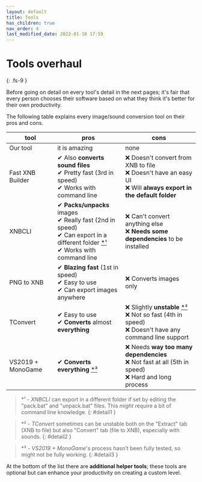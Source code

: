 ```yaml
---
layout: default
title: Tools
has_children: true
nav_order: 4
last_modified_date: 2022-01-10 17:59
---
```


# Tools overhaul
{: .fs-9 }

Before going on detail on every tool's detail in the next pages; it's fair that every person chooses their software based on what they think it's better for their own productivity.

The following table explains every image/sound conversion tool on their pros and cons.<!-- more -->

|tool|pros|cons|
|---|---|---|
|Our tool|it is amazing|none|
|Fast XNB Builder|✔ Also **converts sound files**<br>✔ Pretty fast (3rd in speed)<br>✔ Works with command line|❌ Doesn't convert from XNB to file<br>❌ Doesn't have an easy UI<br>❌ Will **always export in the default folder**|
|XNBCLI|✔ **Packs/unpacks** images<br>✔ Really fast (2nd in speed)<br>✔ Can export in a different folder [\*¹](#detail1)<br>✔ Works with command line|❌ Can't convert anything else<br>❌ **Needs some dependencies** to be installed|
|PNG to XNB|✔ **Blazing fast** (1st in speed)<br>✔ Easy to use<br>✔ Can export images anywhere|❌ Converts images only|
|TConvert|✔ Easy to use<br>✔ **Converts** almost **everything**<br>|❌ Slightly **unstable** [\*²](#detail2)<br>❌ Not so fast (4th in speed)<br>❌ Doesn't have any command line support|
|VS2019 + MonoGame|✔ **Converts everything** [\*³](#detail3)|❌ Needs **way too many dependencies**<br>❌ Not fast at all (5th in speed)<br>❌ Hard and long process|

> \*¹ - *XNBCLI* can export in a different folder if set by editing the "pack.bat" and "unpack.bat" files. This *might* require a bit of command line knowledge.
{: #detail1 }

> \*² - *TConvert* sometimes can be unstable both on the "Extract" tab (XNB to file) but also "Convert" tab (file to XNB), especially with sounds.
{: #detail2 }

> \*³ - *VS2019 + MonoGame*'s process hasn't been fully tested, so might not be fully working.
{: #detail3 }

At the bottom of the list there are **additional helper tools**; these tools are optional but can enhance your productivity on creating a custom level.